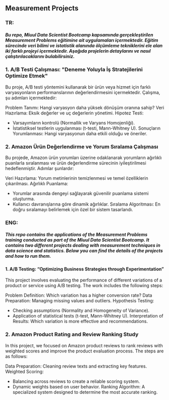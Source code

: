 ## Measurement Projects
### TR: 
##### Bu repo, Miuul Data Scientist Bootcamp kapsamında gerçekleştirilen Measurement Problems eğitimine ait uygulamaları içermektedir. Eğitim sürecinde veri bilimi ve istatistik alanında ölçümleme tekniklerini ele alan iki farklı projeyi içermektedir. Aşağıda projelerin detaylarını ve nasıl çalıştırılacaklarını bulabilirsiniz.

### 1. A/B Testi Çalışması: "Deneme Yoluyla İş Stratejilerini Optimize Etmek"
Bu proje, A/B testi yöntemini kullanarak bir ürün veya hizmet için farklı varyasyonların performanslarının değerlendirmesini içermektedir. Çalışma, şu adımları içermektedir:

Problem Tanımı: Hangi varyasyon daha yüksek dönüşüm oranına sahip?
Veri Hazırlama: Eksik değerler ve uç değerlerin yönetimi.
Hipotez Testi:
- Varsayımların kontrolü (Normallik ve Varyans Homojenliği).
- İstatistiksel testlerin uygulanması (t-testi, Mann-Whitney U).
Sonuçların Yorumlanması: Hangi varyasyonun daha etkili olduğu ve öneriler.


### 2. Amazon Ürün Değerlendirme ve Yorum Sıralama Çalışması
Bu projede, Amazon ürün yorumları üzerine odaklanarak yorumların ağırlıklı puanlarla sıralanması ve ürün değerlendirme sürecinin iyileştirilmesi hedeflenmiştir. Adımlar şunlardır:

Veri Hazırlama: Yorum metinlerinin temizlenmesi ve temel özelliklerin çıkarılması.
Ağırlıklı Puanlama:
- Yorumlar arasında dengeyi sağlayarak güvenilir puanlama sistemi oluşturma.
- Kullanıcı davranışlarına göre dinamik ağırlıklar.
Sıralama Algoritması: En doğru sıralamayı belirlemek için özel bir sistem tasarlandı.

### ENG: 
##### This repo contains the applications of the Measurement Problems training conducted as part of the Miuul Data Scientist Bootcamp. It contains two different projects dealing with measurement techniques in data science and statistics. Below you can find the details of the projects and how to run them.

#### 1. A/B Testing: “Optimizing Business Strategies through Experimentation”
This project involves evaluating the performance of different variations of a product or service using A/B testing. The work includes the following steps:

Problem Definition: Which variation has a higher conversion rate?
Data Preparation: Managing missing values and outliers.
Hypothesis Testing:
- Checking assumptions (Normality and Homogeneity of Variance).
- Application of statistical tests (t-test, Mann-Whitney U).
Interpretation of Results: Which variation is more effective and recommendations.


### 2. Amazon Product Rating and Review Ranking Study
In this project, we focused on Amazon product reviews to rank reviews with weighted scores and improve the product evaluation process. The steps are as follows:

Data Preparation: Cleaning review texts and extracting key features.
Weighted Scoring:
- Balancing across reviews to create a reliable scoring system.
- Dynamic weights based on user behavior.
Ranking Algorithm: A specialized system designed to determine the most accurate ranking.
